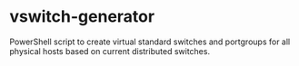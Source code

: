 # vswitch-generator
PowerShell script to create virtual standard switches and portgroups for all physical hosts based on current distributed switches.
